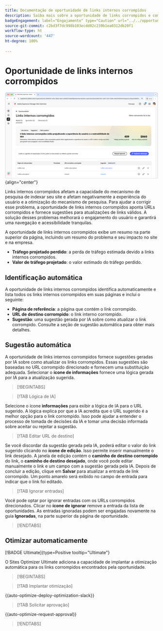 ```yaml
---
title: Documentação de oportunidade de links internos corrompidos
description: Saiba mais sobre a oportunidade de links corrompidos e como usá-la para melhorar o engajamento no seu site.
badgeEngagement: label="Engajamento" type="Caution" url="../../opportunity-types/engagement.md" tooltip="Engajamento"
source-git-commit: c2bd3f7dc998b103ecdd02c239b1ea0312db20f1
workflow-type: ht
source-wordcount: '447'
ht-degree: 100%

---
```



# Oportunidade de links internos corrompidos

![Oportunidade de links internos corrompidos](./assets/broken-internal-links/hero.png){align="center"}

Links internos corrompidos afetam a capacidade do mecanismo de pesquisa de indexar seu site e afetam negativamente a experiência do usuário e a otimização do mecanismo de pesquisa. Para ajudar a corrigir esse problema, a oportunidade de links internos corrompidos aponta URLs corrompidos e fornece sugestões para atualizações de links válidos. A solução desses problemas melhorará o engajamento do usuário e garantirá uma navegação e acessibilidade tranquilas.

A oportunidade de links internos corrompidos exibe um resumo na parte superior da página, incluindo um resumo do problema e seu impacto no site e na empresa.

* **Tráfego projetado perdido**: a perda de tráfego estimada devido a links internos corrompidos.
* **Valor de tráfego projetado**: o valor estimado do tráfego perdido.

## Identificação automática

<!---![Auto-identify broken internal links](./assets/missing-or-invalid-metadata/auto-identify.png){align="center"}-->

A oportunidade de links internos corrompidos identifica automaticamente e lista todos os links internos corrompidos em suas páginas e inclui o seguinte:

* **Página de referência**: a página que contém o link corrompido.
* **URL de destino corrompido**: o link interno corrompido.
* **Sugestão**: uma sugestão gerada por IA sobre como atualizar o link corrompido. Consulte a seção de sugestão automática para obter mais detalhes.

## Sugestão automática

<!--![Auto-suggest broken internal links](./assets/broken-internal-links/auto-suggest.png){align="center"}-->

A oportunidade de links internos corrompidos fornece sugestões geradas por IA sobre como atualizar os links corrompidos. Essas sugestões são baseadas no URL corrompido direcionado e fornecem uma substituição adequada. Selecionar o **ícone de informações** fornece uma lógica gerada por IA para a atualização sugerida.


>[!BEGINTABS]

>[!TAB Lógica de IA]

<!--[AI rationale of broken internal links](./assets/broken-internal-links/auto-suggest-ai-rationale.png) -->

Selecione o ícone **informações** para exibir a lógica de IA para o URL sugerido. A lógica explica por que a IA acredita que o URL sugerido é a melhor opção para o link corrompido. Isso pode ajudar a entender o processo de tomada de decisões da IA e tomar uma decisão informada sobre aceitar ou rejeitar a sugestão.

>[!TAB Editar URL de destino]

<!--![Edit suggested URL of broken internal links](./assets/broken-internal-links/edit-target-url.png){align="center"}-->

Se você discordar da sugestão gerada pela IA, poderá editar o valor do link sugerido clicando no **ícone de edição**. Isso permite inserir manualmente o link desejado. A janela de edição contém o **caminho de destino corrompido** do link, o **caminho de destino desejado**, onde você pode editar manualmente o link e um campo com a sugestão gerada pela IA. Depois de concluir a edição, clique em **Salvar** para atualizar a entrada de link corrompido. Um ponto amarelo será exibido no campo de entrada para indicar que o link foi editado.

>[!TAB Ignorar entradas]

<!--![Ignore broken links](./assets/broken-internal-links/ignore.png){align="center"}-->

Você pode optar por ignorar entradas com os URLs corrompidos direcionados. Clicar no **ícone de ignorar** remove a entrada da lista de oportunidades. As entradas ignoradas podem ser engajadas novamente na guia **Ignoradas**, na parte superior da página de oportunidade.

>[!ENDTABS]


## Otimizar automaticamente

[!BADGE Ultimate]{type=Positive tooltip="Ultimate"}

<!---![Auto-optimize suggested invalid or missing metadata](./assets/broken-internal-links/auto-optimize.png){align="center"}-->

O Sites Optimizer Ultimate adiciona a capacidade de implantar a otimização automática para os links corrompidos encontrados pela oportunidade. <!--- TBD-need more in-depth and opportunity specific information here. What does the auto-optimization do?-->


>[!BEGINTABS]

>[!TAB Implantar otimização]

{{auto-optimize-deploy-optimization-slack}}

>[!TAB Solicitar aprovação]

{{auto-optimize-request-approval}}

>[!ENDTABS]

